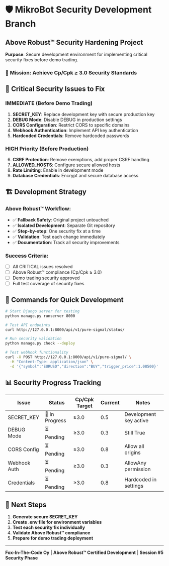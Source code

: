 # 🛡️ MikroBot Security Development Branch

## Above Robust™ Security Hardening Project

**Purpose**: Secure development environment for implementing critical security fixes before demo trading.

### 🎯 **Mission**: Achieve Cp/Cpk ≥ 3.0 Security Standards

## 🚨 **Critical Security Issues to Fix**

### **IMMEDIATE (Before Demo Trading)**
1. **SECRET_KEY**: Replace development key with secure production key
2. **DEBUG Mode**: Disable DEBUG in production settings
3. **CORS Configuration**: Restrict CORS to specific domains
4. **Webhook Authentication**: Implement API key authentication
5. **Hardcoded Credentials**: Remove hardcoded passwords

### **HIGH Priority (Before Production)**
6. **CSRF Protection**: Remove exemptions, add proper CSRF handling
7. **ALLOWED_HOSTS**: Configure secure allowed hosts
8. **Rate Limiting**: Enable in development mode
9. **Database Credentials**: Encrypt and secure database access

## 🏗️ **Development Strategy**

### **Above Robust™ Workflow:**
- ✅ **Fallback Safety**: Original project untouched
- ✅ **Isolated Development**: Separate Git repository
- ✅ **Step-by-step**: One security fix at a time
- ✅ **Validation**: Test each change immediately
- ✅ **Documentation**: Track all security improvements

### **Success Criteria:**
- [ ] All CRITICAL issues resolved
- [ ] Above Robust™ compliance (Cp/Cpk ≥ 3.0)
- [ ] Demo trading security approved
- [ ] Full test coverage of security fixes

## 🔧 **Commands for Quick Development**

```bash
# Start Django server for testing
python manage.py runserver 8000

# Test API endpoints
curl http://127.0.0.1:8000/api/v1/pure-signal/status/

# Run security validation
python manage.py check --deploy

# Test webhook functionality
curl -X POST http://127.0.0.1:8000/api/v1/pure-signal/ \
  -H "Content-Type: application/json" \
  -d '{"symbol":"EURUSD","direction":"BUY","trigger_price":1.08500}'
```

## 📊 **Security Progress Tracking**

| Issue | Status | Cp/Cpk Target | Current | Notes |
|-------|---------|---------------|---------|--------|
| SECRET_KEY | 🔄 In Progress | ≥3.0 | 0.5 | Development key active |
| DEBUG Mode | ⏳ Pending | ≥3.0 | 0.3 | Still True |
| CORS Config | ⏳ Pending | ≥3.0 | 0.8 | Allow all origins |
| Webhook Auth | ⏳ Pending | ≥3.0 | 0.3 | AllowAny permission |
| Credentials | ⏳ Pending | ≥3.0 | 0.8 | Hardcoded in settings |

## 🎯 **Next Steps**

1. **Generate secure SECRET_KEY**
2. **Create .env file for environment variables**
3. **Test each security fix individually**
4. **Validate Above Robust™ compliance**
5. **Prepare for demo trading deployment**

---

**Fox-In-The-Code Oy** | **Above Robust™ Certified Development** | **Session #5 Security Phase**